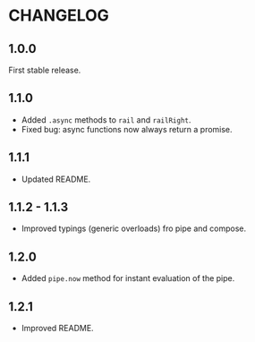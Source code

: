 # CHANGELOG

## 1.0.0

First stable release.

## 1.1.0

- Added `.async` methods to `rail` and `railRight`.
- Fixed bug: async functions now always return a promise.

## 1.1.1

- Updated README.

## 1.1.2 - 1.1.3

- Improved typings (generic overloads) fro pipe and compose.

## 1.2.0

- Added `pipe.now` method for instant evaluation of the pipe.

## 1.2.1

- Improved README.

